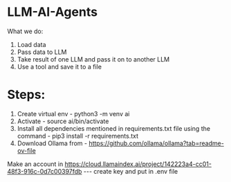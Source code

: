 # LLM-AI-Agents
What we do:
1) Load data
2) Pass data to LLM
3) Take result of one LLM and pass it on to another LLM
4) Use a tool and save it to a file

# Steps:
1) Create virtual env - python3 -m venv ai 
2) Activate - source ai/bin/activate
3) Install all dependencies mentioned in requirements.txt file using the command - pip3 install -r requirements.txt
4) Download Ollama from - https://github.com/ollama/ollama?tab=readme-ov-file

Make an account in https://cloud.llamaindex.ai/project/142223a4-cc01-48f3-916c-0d7c00397fdb --- create key and put in .env file

